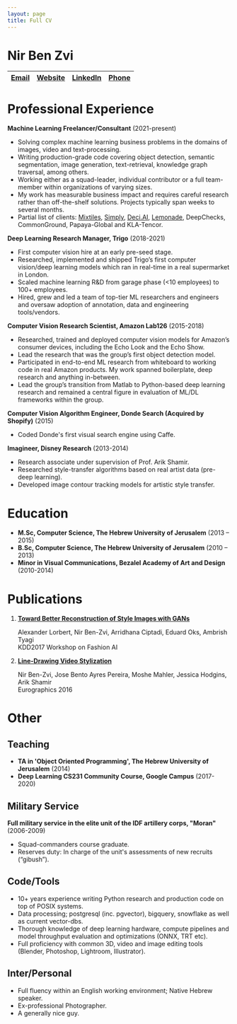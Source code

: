 ```yaml
---
layout: page
title: Full CV
---
```


# Nir Ben Zvi

| [Email](mailto:me@nirbenzvi.com) | [Website](https://www.nirbenzvi.com) | [LinkedIn](http://linkedin.com/in/nir-ben-zvi) | [Phone](tel:0545-864-729) |
|:---:|:---:|:---:|:---:|


# Professional Experience

**Machine Learning Freelancer/Consultant** (2021-present)

* Solving complex machine learning business problems in the domains of images, video and text-processing.  
* Writing production-grade code covering object detection, semantic segmentation, image generation, text-retrieval, knowledge graph traversal, among others.  
* Working either as a squad-leader, individual contributor or a full team-member within organizations of varying sizes.  
* My work has measurable business impact and requires careful research rather than off-the-shelf solutions. Projects typically span weeks to several months.  
* Partial list of clients: [Mixtiles](https://mixtiles.com/), [Simply](https://hellosimply.com/), [Deci.AI](https://www.deci.ai), [Lemonade](https://www.lemonade.com/), DeepChecks, CommonGround, Papaya-Global and KLA-Tencor.

**Deep Learning Research Manager, Trigo** (2018-2021)

* First computer vision hire at an early pre-seed stage.  
* Researched, implemented and shipped Trigo’s first computer vision/deep learning models which ran in real-time in a real supermarket in London.  
* Scaled machine learning R\&D from garage phase (\<10 employees) to 100+ employees.  
* Hired, grew and led a team of top-tier ML researchers and engineers and oversaw adoption of annotation, data and engineering tools/vendors.

**Computer Vision Research Scientist, Amazon Lab126** (2015-2018)

* Researched, trained and deployed computer vision models for Amazon’s consumer devices, including the Echo Look and the Echo Show.  
* Lead the research that was the group’s first object detection model.  
* Participated in end-to-end ML research from whiteboard to working code in real Amazon products. My work spanned boilerplate, deep research and anything in-between.  
* Lead the group’s transition from Matlab to Python-based deep learning research and remained a central figure in evaluation of ML/DL frameworks within the group.

**Computer Vision Algorithm Engineer, Donde Search (Acquired by Shopify)** (2015)

* Coded Donde's first visual search engine using Caffe.

**Imagineer, Disney Research** (2013-2014)

* Research associate under supervision of Prof. Arik Shamir.  
* Researched style-transfer algorithms based on real artist data (pre-deep learning).  
* Developed image contour tracking models for artistic style transfer.

# Education

* **M.Sc, Computer Science, The Hebrew University of Jerusalem** (2013 – 2015\)  
* **B.Sc, Computer Science, The Hebrew University of Jerusalem** (2010 – 2013\)  
* **Minor in Visual Communications, Bezalel Academy of Art and Design** (2010-2014)

# Publications

1. [**Toward Better Reconstruction of Style Images with GANs**](https://assets.amazon.science/09/e3/53830ba14c14a1a413d3a6660fea/toward-better-reconstruction-of-style-images-with-gans.pdf)

    Alexander Lorbert, Nir Ben-Zvi, Arridhana Ciptadi, Eduard Oks, Ambrish Tyagi  
    KDD2017 Workshop on Fashion AI

2. [**Line-Drawing Video Stylization**](https://la.disneyresearch.com/publication/line-drawing-video-stylization/)

    Nir Ben-Zvi,  Jose Bento Ayres Pereira, Moshe Mahler, Jessica Hodgins, Arik Shamir  
    Eurographics 2016

# Other

## Teaching

* **TA in 'Object Oriented Programming', The Hebrew University of Jerusalem** (2014)  
* **Deep Learning CS231 Community Course, Google Campus** (2017-2020)

## Military Service

**Full military service in the elite unit of the IDF artillery corps, "Moran"** (2006-2009)

* Squad-commanders course graduate.  
* Reserves duty: In charge of the unit's assessments of new recruits (“gibush”).

## Code/Tools

* 10+ years experience writing Python research and production code on top of POSIX systems.  
* Data processing; postgresql (inc. pgvector), bigquery, snowflake as well as current vector-dbs.  
* Thorough knowledge of deep learning hardware, compute pipelines and model throughput evaluation and optimizations (ONNX, TRT etc).  
* Full proficiency with common 3D, video and image editing tools (Blender, Photoshop, Lightroom, Illustrator).

## Inter/Personal

* Full fluency within an English working environment; Native Hebrew speaker.  
* Ex-professional Photographer.  
* A generally nice guy.

